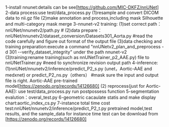 1-install nnunet:details can be see[https://github.com/MIC-DKFZ/nnUNet]
2-data process:use test/data_process.py
	(1)resample and convert DICOM data to nii.gz file
	(2)make annotation and process,including mask Silhouette and multi-category mask merge
3-nnunet-v2 training:
	(1)set correct path：nnUNet/nnunetv2/path.py #
	(2)data prepare：nnUNet/nnunetv2/dataset_conversion/Datasets301_Aorta.py  #read the code carefully and figure out format of the output file
	(3)data checking and training preparation:execute a command "nnUNetv2_plan_and_preprocess -d 301 --verify_dataset_integrity"  under the path nnunet-v2
	(3)training:rename training(such as nnUNetTrainer_p2_AAE.py) file to nnUNetTrainer.py  #need to synchronize revision output path
4-inference: 
	(1)nnUNet/nnunetv2/inference/predict_P2_s.py (unet，Aortic-AAE and medxnet) or predict_P2_ns.py（others）  #mask sure the input and output file is right. Aortic-AAE pre-trained model[https://zenodo.org/records/14126680]
	(2) reprocess(just for Aortic-AAE): use test/data_process.py run postpossess function
5-segmentation evalution：overal_test.py
6-geometric cacaulate statis and make display chart:aortic_index_cs.py
7-instance total time cost test:nnUNet/nnunetv2/inference/predict_P2_t.py  pretrained model,test results, and the sample_data for instance time test can be download from [https://zenodo.org/records/14126680]


